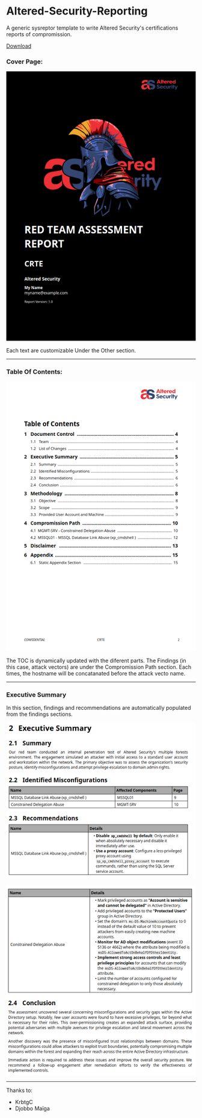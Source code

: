 # Altered-Security-Reporting
A generic sysreptor template to write Altered Security's certifications reports of compromission.

[Download](https://github.com/didntchooseaname/Altered-Security-Reporting/releases)

### Cover Page:

![Cover Page](/Demo-assets/cover.png)

Each text are customizable Under the Other section.

---

### Table Of Contents:

![toc](/Demo-assets/toc.png)

The TOC is dynamically updated with the diferent parts. The Findings (in this case, attack vectors) are under the Compromission Path section. Each times, the hostname will be concatanated before the attack vecto name.

---

### Executive Summary

In this section, findings and recommendations are automatically populated from the findings sections.

![executive summary](/Demo-assets/exsum.png)

![executive summary 2](/Demo-assets/exsum2.png)

---

Thanks to:

- KrbtgC
- Djobbo Maïga
